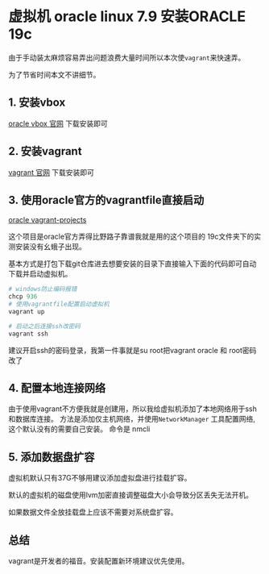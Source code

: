 #  虚拟机 oracle linux 7.9 安装ORACLE 19c 


由于手动装太麻烦容易弄出问题浪费大量时间所以本次使`vagrant`来快速弄。


为了节省时间本文不讲细节。

## 1. 安装vbox
[oracle vbox 官网](https://www.virtualbox.org/) 下载安装即可


## 2. 安装vagrant

[vagrant 官网](https://developer.hashicorp.com/vagrant/downloads) 下载安装即可

## 3. 使用oracle官方的vagrantfile直接启动

[oracle vagrant-projects](https://github.com/oracle/vagrant-projects/tree/main/OracleDatabase/19.3.0)

这个项目是oracle官方弄得比野路子靠谱我就是用的这个项目的 19c文件夹下的实测安装没有幺蛾子出现。

基本方式是打包下载git仓库进去想要安装的目录下直接输入下面的代码即可自动下载并启动虚拟机。
```powershell
# windows防止编码报错
chcp 936
# 使用vagrantfile配置启动虚拟机
vagrant up

# 启动之后连接ssh改密码
vagrant ssh
```
建议开启ssh的密码登录，我第一件事就是su root把vagrant oracle 和 root密码改了


## 4. 配置本地连接网络

由于使用vagrant不方便我就是创建用，所以我给虚拟机添加了本地网络用于ssh和数据库连接。
方法是添加仅主机网络，并使用`NetworkManager` 工具配置网络,这个默认没有的需要自己安装。
命令是 nmcli

## 5. 添加数据盘扩容


虚拟机默认只有37G不够用建议添加虚拟盘进行挂载扩容。

默认的虚拟机的磁盘使用lvm加密直接调整磁盘大小会导致分区丢失无法开机。

如果数据文件全放挂载盘上应该不需要对系统盘扩容。

## 总结

vagrant是开发者的福音。安装配置新环境建议优先使用。